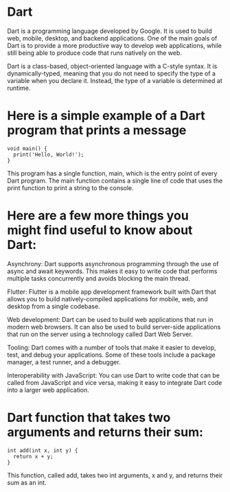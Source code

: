 # Dart

Dart is a programming language developed by Google. It is used to build web, mobile, desktop, and backend applications. One of the main goals of Dart is to provide a more productive way to develop web applications, while still being able to produce code that runs natively on the web.

Dart is a class-based, object-oriented language with a C-style syntax. It is dynamically-typed, meaning that you do not need to specify the type of a variable when you declare it. Instead, the type of a variable is determined at runtime.

# Here is a simple example of a Dart program that prints a message
```
void main() {
  print('Hello, World!');
}
```
This program has a single function, main, which is the entry point of every Dart program. The main function contains a single line of code that uses the print function to print a string to the console.

# Here are a few more things you might find useful to know about Dart:

Asynchrony: Dart supports asynchronous programming through the use of async and await keywords. This makes it easy to write code that performs multiple tasks concurrently and avoids blocking the main thread.

Flutter: Flutter is a mobile app development framework built with Dart that allows you to build natively-compiled applications for mobile, web, and desktop from a single codebase.

Web development: Dart can be used to build web applications that run in modern web browsers. It can also be used to build server-side applications that run on the server using a technology called Dart Web Server.

Tooling: Dart comes with a number of tools that make it easier to develop, test, and debug your applications. Some of these tools include a package manager, a test runner, and a debugger.

Interoperability with JavaScript: You can use Dart to write code that can be called from JavaScript and vice versa, making it easy to integrate Dart code into a larger web application.

# Dart function that takes two arguments and returns their sum:
```
int add(int x, int y) {
  return x + y;
}
```

This function, called add, takes two int arguments, x and y, and returns their sum as an int.

